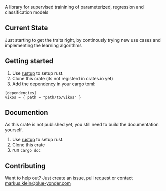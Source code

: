 A library for supervised trainining of parameterized, regression and classification models

Current State
-------------

Just starting to get the traits right, by continously trying new use cases
and implementing the learning algorithms

Getting started
---------------

1. Use [rustup] to setup rust.
2. Clone this crate (its not registerd in crates.io yet)
3. Add the dependency in your cargo toml:
```
[dependencies]
vikos = { path = "path/to/vikos" }
```

Documention
-----------

As this crate is not published yet, you still need to build the documentation yourself.

1. Use [rustup] to setup rust.
2. Clone this crate
3. run `cargo doc`

Contributing
------------

Want to help out? Just create an issue, pull request or contact markus.klein@blue-yonder.com

[rustup]:  http:://www.rustup.rs